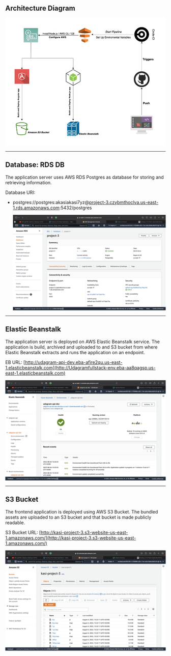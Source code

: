 ## Architecture Diagram

![ARC](./Architecture-diagram.png)

---

## Database: RDS DB

The application server uses AWS RDS Postgres as database for storing and retrieving information.

Database URI:

- postgres://postgres:akasiakasi7yz@[project-3.czybmthoclva.us-east-1.rds.amazonaws.com](project-3.czybmthoclva.us-east-1.rds.amazonaws.com):5432/postgres

  ![rds](../screenshots/rds.png)

---

## Elastic Beanstalk

The application server is deployed on AWS Elastic Beanstalk service. The application is build, archived and uploaded
to and S3 bucket from where Elastic Beanstalk extracts and runs the application on an endpoint.

EB URL: [http://udagram-api-dev.eba-afire2qu.us-east-1.elasticbeanstalk.com](http://Udagramfullstack-env.eba-aa8qagsp.us-east-1.elasticbeanstalk.com)

![eb](../screenshots/eb.png)

---

## S3 Bucket

The frontend application is deployed using AWS S3 Bucket. The bundled assets are uploaded to an S3 bucket and that
bucket is made publicly readable.

S3 Bucket URL: [http://kasi-project-3.s3-website-us-east-1.amazonaws.com/](http://kasi-project-3.s3-website-us-east-1.amazonaws.com/)

![s3](../screenshots/s3.png)
